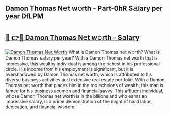 ## Damon Thomas N𝚎t w𝚘rth - Part-0hR S𝚊lary per year DfLPM

# <h2><a href="http://gc08ppm.nevu.top/?p=Damon+Thomas">🔗 👉🔴 Damon Thomas N𝚎t w𝚘rth - S𝚊lary</a></h2>

[![Damon Thomas N𝚎t W𝚘rth](https://i.imgur.com/Oavwk0R.jpeg)](http://gc08ppm.nevu.top/?p=Damon+Thomas)
What is Damon Thomas n𝚎t w𝚘rth? What is Damon Thomas s𝚊lary per year?
With a Damon Thomas net worth that is impressive, this wealthy individual is among the richest in his professional circle. His income from his employment is significant, but it is overshadowed by Damon Thomas net worth, which is attributed to his diverse business activities and extensive real estate portfolio. With a Damon Thomas net worth that places him in the top echelons of wealth, this man is famed for his business acumen and financial savvy. This affluent individual, whose Damon Thomas net worth is in the billions and who earns an impressive salary, is a prime demonstration of the might of hard labor, dedication, and financial wisdom.
